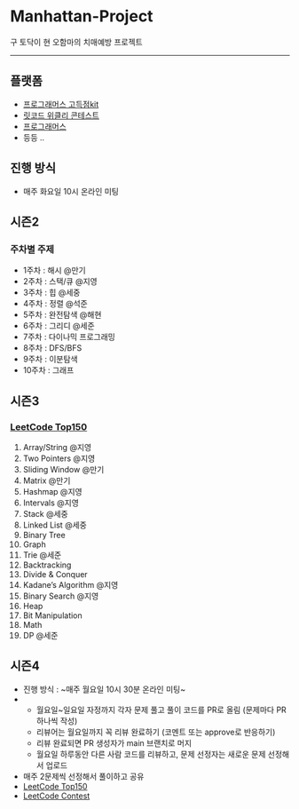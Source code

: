 # Manhattan-Project
구 토닥이 현 오함마의 치매예방 프로젝트

--- 

## 플랫폼
- [프로그래머스 고득점kit](https://school.programmers.co.kr/learn/challenges?tab=algorithm_practice_kit)
- [릿코드 위클리 콘테스트](https://leetcode.com/contest/weekly-contest-361/)
- [프로그래머스](https://school.programmers.co.kr/learn/challenges?order=acceptance_desc&page=1)
- 등등 .. 


## 진행 방식
- 매주 화요일 10시 온라인 미팅

## 시즌2 
### 주차별 주제
- 1주차 : 해시 @만기
- 2주차 : 스택/큐 @지영
- 3주차 : 힙 @세중
- 4주차 : 정렬 @석준
- 5주차 : 완전탐색 @해현
- 6주차 : 그리디 @세준
- 7주차 : 다이나믹 프로그래밍
- 8주차 : DFS/BFS
- 9주차 : 이분탐색
- 10주차 : 그래프

## 시즌3
### [LeetCode Top150](https://leetcode.com/studyplan/top-interview-150/)
1. Array/String @지영
2. Two Pointers @지영
3. Sliding Window @만기
4. Matrix @만기
5. Hashmap @지영
6. Intervals @지영
7. Stack @세중
8. Linked List @세중
9. Binary Tree
10. Graph
11. Trie @세준
12. Backtracking
13. Divide & Conquer
14. Kadane’s Algorithm @지영
15. Binary Search @지영
16. Heap 
17. Bit Manipulation
18. Math
19. DP @세준

## 시즌4
- 진행 방식 : ~매주 월요일 10시 30분 온라인 미팅~
- - 월요일~일요일 자정까지 각자 문제 풀고 풀이 코드를 PR로 올림 (문제마다 PR 하나씩 작성)
  - 리뷰어는 월요일까지 꼭 리뷰 완료하기 (코멘트 또는 approve로 반응하기)
  - 리뷰 완료되면 PR 생성자가 main 브랜치로 머지
  - 월요일 하루동안 다른 사람 코드를 리뷰하고, 문제 선정자는 새로운 문제 선정해서 업로드
- 매주 2문제씩 선정해서 풀이하고 공유
- [LeetCode Top150](https://leetcode.com/studyplan/top-interview-150/)
- [LeetCode Contest](https://leetcode.com/contest/)

